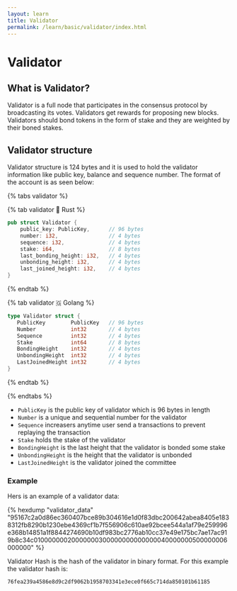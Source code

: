 ```yaml
---
layout: learn
title: Validator
permalink: /learn/basic/validator/index.html
---
```


# Validator

## What is Validator?

Validator is a full node that participates in the consensus protocol by broadcasting its votes.
Validators get rewards for proposing new blocks. Validators should bond tokens in the form of stake
and they are weighted by their boned stakes.

## Validator structure

Validator structure is 124 bytes and it is used to hold the validator information like public key,
balance and sequence number. The format of the account is as seen below:

{% tabs validator %}

{% tab validator 🦀 Rust %}

```rust
pub struct Validator {
    public_key: PublicKey,      // 96 bytes
    number: i32,                // 4 bytes
    sequence: i32,              // 4 bytes
    stake: i64,                 // 8 bytes
    last_bonding_height: i32,   // 4 bytes
    unbonding_height: i32,      // 4 bytes
    last_joined_height: i32,    // 4 bytes
}
```

{% endtab %}

{% tab validator 🇬 Golang %}

```go
type Validator struct {
   PublicKey        PublicKey   // 96 bytes
   Number           int32       // 4 bytes
   Sequence         int32       // 4 bytes
   Stake            int64       // 8 bytes
   BondingHeight    int32       // 4 bytes
   UnbondingHeight  int32       // 4 bytes
   LastJoinedHeight int32       // 4 bytes
}
```

{% endtab %}

{% endtabs %}

- `PublicKey` is the public key of validator which is 96 bytes in length
- `Number` is a unique and sequential number for the validator
- `Sequence` increasers anytime user send a transactions to prevent replaying the transaction
- `Stake` holds the stake of the validator
- `BondingHeight` is the last height that the validator is bonded some stake
- `UnbondingHeight` is the height that the validator is unbonded
- `LastJoinedHeight` is the validator joined the committee

### Example

Hers is an example of a validator data:

{% hexdump "validator_data" "95167c2a0d86ec360407bce89b304616e1d0f83dbc200642abea8405e1838312fb8290b1230ebe4369cf1b7f556906c610ae92bcee544a1af79e259996e368b14851a1f8844274690b10df983bc2776ab10cc37e49e175bc7ae17ac919b8c34c01000000020000000300000000000000040000000500000006000000" %}

Validator Hash is the hash of the validator in binary format. For this example the validator hash
is:

```
76fea239a4586e8d9c2df9062b1958703341e3ece0f665c714da850101b61185
```
